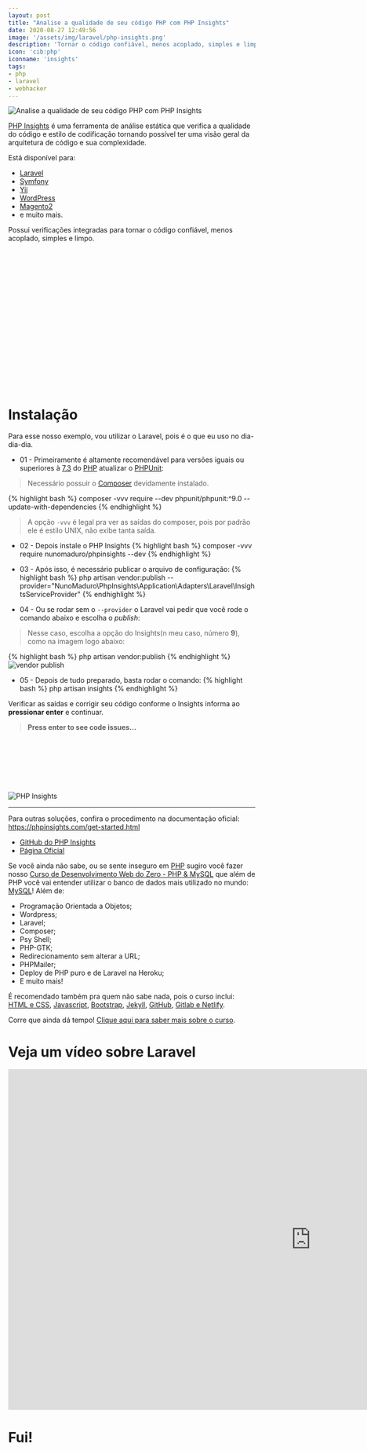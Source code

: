 ```yaml
---
layout: post
title: "Analise a qualidade de seu código PHP com PHP Insights"
date: 2020-08-27 12:49:56
image: '/assets/img/laravel/php-insights.png'
description: 'Tornar o código confiável, menos acoplado, simples e limpo.'
icon: 'cib:php'
iconname: 'insights'
tags:
- php
- laravel
- webhacker
---
```


![Analise a qualidade de seu código PHP com PHP Insights](/assets/img/laravel/php-insights.png)

[PHP Insights](https://phpinsights.com/) é uma ferramenta de análise estática que verifica a qualidade do código e estilo de codificação tornando possível ter uma visão geral da arquitetura de código e sua complexidade.

Está disponível para: 
+ [Laravel](https://laravel.com/)
+ [Symfony](https://symfony.com/)
+ [Yii](https://www.yiiframework.com/)
+ [WordPress](https://br.wordpress.com/)
+ [Magento2](https://magento.com/)
+ e muito mais.

Possui verificações integradas para tornar o código confiável, menos acoplado, simples e limpo.

<!-- QUADRADO -->
<script async src="//pagead2.googlesyndication.com/pagead/js/adsbygoogle.js"></script>
<ins class="adsbygoogle"
style="display:inline-block;width:336px;height:280px"
data-ad-client="ca-pub-2838251107855362"
data-ad-slot="5351066970"></ins>
<script>
(adsbygoogle = window.adsbygoogle || []).push({});
</script>

# Instalação
Para esse nosso exemplo, vou utilizar o Laravel, pois é o que eu uso no dia-dia-dia.

+ 01 - Primeiramente é altamente recomendável para versões iguais ou superiores à [7.3](https://php.net/releases/) do [PHP](https://terminalroot.com.br/php/) atualizar o [PHPUnit](https://phpunit.de/):
> Necessário possuir o [Composer](https://getcomposer.org/) devidamente instalado.

{% highlight bash %}
composer -vvv require --dev phpunit/phpunit:^9.0 --update-with-dependencies
{% endhighlight %}
> A opção `-vvv` é legal pra ver as saídas do composer, pois por padrão ele é estilo UNIX, não exibe tanta saída.

+ 02 - Depois instale o PHP Insights
{% highlight bash %}
composer -vvv require nunomaduro/phpinsights --dev
{% endhighlight %}

+ 03 - Após isso, é necessário publicar o arquivo de configuração:
{% highlight bash %}
php artisan vendor:publish --provider="NunoMaduro\PhpInsights\Application\Adapters\Laravel\InsightsServiceProvider"
{% endhighlight %}

+ 04 - Ou se rodar sem o `--provider` o Laravel vai pedir que você rode o comando abaixo e escolha o *publish*:
> Nesse caso, escolha a opção do Insights(n meu caso, número **9**), como na imagem logo abaixo:

{% highlight bash %}
php artisan vendor:publish
{% endhighlight %}
![vendor publish](/assets/img/laravel/vendor-publish.png)

+ 05 - Depois de tudo preparado, basta rodar o comando:
{% highlight bash %}
php artisan insights
{% endhighlight %}

Verificar as saídas e corrigir seu código conforme o Insights informa ao **pressionar enter** e continuar.
> **Press enter to see code issues...**

<!-- MINI ANÚNCIO -->
<script async src="//pagead2.googlesyndication.com/pagead/js/adsbygoogle.js"></script>
<!-- Games Root -->
<ins class="adsbygoogle"
style="display:inline-block;width:730px;height:95px"
data-ad-client="ca-pub-2838251107855362"
data-ad-slot="5351066970"></ins>
<script>
(adsbygoogle = window.adsbygoogle || []).push({});
</script>

![PHP Insights](/assets/img/laravel/artisan-insights.png)

---

Para outras soluções, confira o procedimento na documentação oficial: <https://phpinsights.com/get-started.html>

+ [GitHub do PHP Insights](https://github.com/nunomaduro/phpinsights)
+ [Página Oficial](https://phpinsights.com/)

Se você ainda não sabe, ou se sente inseguro em [PHP](http://terminalroot.com.br/php/) sugiro você fazer nosso [Curso de Desenvolvimento Web do Zero - PHP & MySQL](https://terminalroot.com.br/php/) que além de PHP você vai entender utilizar o banco de dados mais utilizado no mundo: [MySQL](https://terminalroot.com.br/mysql)! Além de:
+ Programação Orientada a Objetos;
+ Wordpress;
+ Laravel;
+ Composer;
+ Psy Shell;
+ PHP-GTK;
+ Redirecionamento sem alterar a URL;
+ PHPMailer;
+ Deploy de PHP puro e de Laravel na Heroku;
+ E muito mais!

É recomendado também pra quem não sabe nada, pois o curso inclui: [HTML e CSS](https://www.youtube.com/watch?v=SGA6nQqYH7A), [Javascript](https://www.youtube.com/watch?v=HI6YZJxoaIQ), [Bootstrap](https://www.youtube.com/watch?v=mRlkt7P2gZI), [Jekyll](https://www.youtube.com/watch?v=7lI5BfHK-kA), [GitHub](https://terminalroot.com.br/git), [Gitlab e Netlify](https://www.youtube.com/watch?v=ahkpilbOtpE).

Corre que ainda dá tempo! [Clique aqui para saber mais sobre o curso](https://terminalroot.com.br/php/).

# Veja um vídeo sobre Laravel

<iframe width="1234" height="694" src="https://www.youtube.com/embed/TKH4S4_d9PA" frameborder="0" allow="accelerometer; autoplay; encrypted-media; gyroscope; picture-in-picture" allowfullscreen></iframe> 

<!-- RETANGULO LARGO 2 -->
<script async src="//pagead2.googlesyndication.com/pagead/js/adsbygoogle.js"></script>
<ins class="adsbygoogle"
style="display:block; text-align:center;"
data-ad-layout="in-article"
data-ad-format="fluid"
data-ad-client="ca-pub-2838251107855362"
data-ad-slot="8549252987"></ins>
<script>
(adsbygoogle = window.adsbygoogle || []).push({});
</script>

# Fui!

